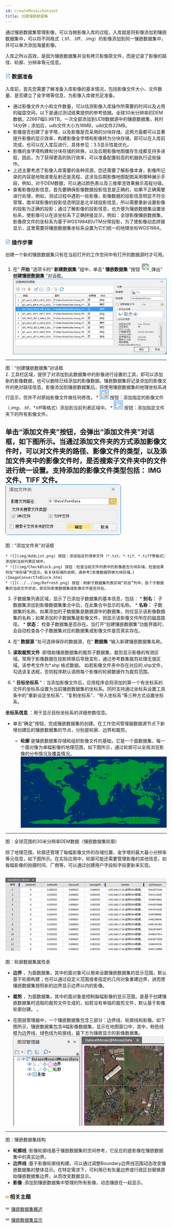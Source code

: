 ```yaml
---
id: CreateMosaicDataset
title: 创建镶嵌数据集
---
```

通过镶嵌数据集管理影像，可以当做影像入库的过程，入库就是将影像添加到镶嵌数据集中，可以将不同格式（.tif、.tiff、.img）的影像添加到同一镶嵌数据集中，并可以单次添加海量影像。

入库之所以高效，是因为镶嵌数据集并没有拷贝影像原文件，而是记录了影像的路径、轮廓、分辨率等元信息。

### ![](../../img/read.gif) 数据准备

入库前，首先您需要了解准备入库影像的基本情况，包括影像文件大小、文件数量、是否建立了金字塔等信息，为影像入库做充足准备。

  * 通过影像文件大小和文件数量，可以估测影像入库操作所需要的时间以及占用的磁盘空间。以下是通过测试结果提供的参考依据。全球30米分辨率的DEM数据，22667幅0.98TB，一次全部添加到UDB数据源中的镶嵌数据集，耗时14分钟；添加后，udb文件大小为16MB，udd文件22MB。
  * 影像是否创建了金字塔，以及影像是否采用的分块存储，这两方面都可以显著提升影像的显示效率，构建影像金字塔和影像转为分块存储，即可以在入库前完成，也可以在入库后进行，具体参见：3.5显示性能优化。
  * 影像的金字塔构建和分块存储的转换，以及后期影像地图缓存生成都支持多进程，因此，为了获得更高的执行效率，可以准备配置较高的机器执行这些操作。
  * 上述主要考虑了影像入库需要的各种资源，您还需要了解影像本身，影像所记录的内容是地物波普反射还是高程，这涉及后期影像地图配图采用哪种展示手段，例如，对于DEM数据，可以通过颜色表以及三维晕渲效果展示高程分级。
  * 查看影像投影信息，首先要确保影像数据投影信息是正确的，如果不正确需要进行处理，例如，测试过程中遇到一些影像，影像数据的投影信息明显不符合常理，南半球影像的投影信息明显是北半球投影信息，所以需要重新设置影像的投影为正确的投影；通过了解影像的投影信息，也方便为镶嵌数据集设置坐标系，使影像可以在该坐标系下正确拼接显示，例如：全球影像镶嵌数据集，影像原文件的坐标系为基于WGS1984的UTM分带投影，为了使影像动态拼接显示，这里需要将镶嵌数据集坐标系设置为它们统一的地理坐标WGS1984。

### ![](../../img/read.gif) 操作步骤

创建一个新的镶嵌数据集只有在当前打开的工作空间中有打开的数据源时才可用。

  1. 在“ **开始** ”选项卡的“ **新建数据集** ”组中，单击“ **镶嵌数据集** ”按钮 ![](img/Mosaic.png),弹出“ **创建镶嵌数据集** ”对话框。
![](img/CreateMosaicDataset.png)  
---  
图：“创建镶嵌数据集”对话框  
  2. 工具栏区域，提供了对添加到此数据集中的影像进行设置的工具，即可以添加新的影像数据，也可以删除已经添加的影像数据。镶嵌数据集将记录添加的影像文件的绝对路径信息。影像添加到镶嵌数据集后，将使用镶嵌数据集的地理坐标系进行显示，但并不对原始影像文件做任何修改。 
    * ![](../../img/AddBNT.png) 按钮：添加指定的影像文件（*.img、*.tif、*.tiff等格式）添加到当前列表区域中。 
    * ![](../../img/AddDataButton1.png) 按钮：添加指定文件夹下的所有影像文件。 

单击“添加文件夹”按钮，会弹出“添加文件夹”对话框，如下图所示。当通过添加文件夹的方式添加影像文件时，可以对文件夹的路径、影像文件的类型，以及添加文件夹中的影像文件时，是否搜索子文件夹中的文件进行统一设置。支持添加的影像文件类型包括：
IMG 文件、TIFF 文件。  ![](img/AddFolderSetting2.png)  
---  
图：“添加文件夹”对话框  
  
    * ![](img/AddList.png) 按钮：添加指定的清单文件（*.txt、*.tif、*.tiff等格式）添加到当前列表区域中。 
    * ![](img/CheckBlock.png) 按钮：检查当前文件列表中的影像是否为块存储，检查结果将在“块存储”列显示。有关块存储的说明，请参考[影像数据转换为块存储。](ImageConvertToBlock.htm)
    * ![](../../img/Refresh.png) 按钮：刷新子数据集列表区域“状态”列中，各个子数据集的当前文件状态，即实际影像数据集或影像文件是否存在。

  3. 子数据集列表区域，显示了已添加子数据集的基本信息，包括：
    * **别名：** 子数据集添加到影像数据集集合中后，在此集合中显示的名称。
    * **名称：** 子数据集的名称。如果添加的子数据集是数据源中的数据集，则仅显示该影像数据集的名称；如果添加的子数据集是影像文件，则显示该影像文件所在的磁盘路径。
    * **状态：** 检查子数据集是否存在。当打开“创建镶嵌数据集”功能界面时，会自动检查各个子数据集对应的数据集或影像文件是否真实存在。
  4. 在“ **数据源** ”处可选择保存的数据源，在” **数据集** “输入新建镶嵌数据集名称。
  5. **读取裁剪文件** :即借助镶嵌数据集的裁剪子数据集，裁剪显示影像的有效区域。常用于影像数据在投影转换后导致变形，通过参考数集裁剪处理无值区域。该参考文件为*.shp 格式数据。 如若影像文件夹中存在对应的.shp文件，勾选该复选框，否则程序默认调用每个影像的轮廓数据作为裁剪范围。

  6. “ **目标坐标系** ”：当添加影像文件后，应用程序会将添加的第一个有坐标系的文件的坐标系设置为当前镶嵌数据集的坐标系。同时支持通过坐标系设置工具条中的“重新设定坐标系”、“复制坐标系”、“导入坐标系”等三种方式设置坐标系。

**坐标系信息** ：用于显示目标坐标系的详细参数信息。

* 单击“确定”按钮，完成镶嵌数据集的创建。在工作空间管理器数据源节点下新增创建后的镶嵌数据集的节点，分别是轮廓、边界和裁剪。

  * **轮廓** 是镶嵌数据集存储和组织影像文件的基础，它是一个面数据集，每一个面对像为单幅影像的地理范围，如下图所示，通过轮廓可以全局浏览影像的分布情况及覆盖情况。  ![](img/footprint.png)  
---  
图：全球范围的30米分辨率DEM数据（镶嵌数据集轮廓）  
  
除了地理范围，轮廓还管理了每幅影像文件的存储位置、金字塔的最大最小分辨率等元信息，如下图所示。在实际应用中，轮廓可能还需要管理影像的其他信息，如每幅影像的拍摄时间、厂商等，可以通过创建用户字段和字段更新来实现。

![](img/footprinttable.png)  
---  
图：轮廓数据集属性表  
  * **边界** ，为面数据集，其中的面对象可以用来设置镶嵌数据集的显示范围，默认基于轮廓构建；也可以通过自定义范围或者指定的几何对象重建边界，进而使镶嵌数据集按照新的边界显示边界以内的影像。 
  * **裁剪** ，为面数据集，其中的面对象是控制每幅影像的显示范围，是基于创建镶嵌数据集时选取的裁剪文件生成的，如若没有单独的裁剪文件，默认基于影像轮廓创建。 。 

* 在图层管理器中，一个镶嵌数据集包含三部分：边界线、轮廓线和影像。如下图所示，镶嵌数据集包含4幅影像数据集，显示在地图窗口中，其中，粉色线框为边界线、绿色线为轮廓线，最下方为镶嵌显示的影像数据集。
![](img/MosaicImageStructure.png)  
---  
图：镶嵌数据集结构  
  
  * **轮廓线** :影像轮廓线基于镶嵌数据集的空间参考，它反应的是影像在镶嵌数据集中的真实边界。
  * **边界线** :基于影像轮廓线构建。可以通过调整Boundary边界线范围动态改变镶嵌数据集的整体显示。在特定需求下，可利用已有矢量边界或行政区划替换原始镶嵌数据集边界，从而改变数据显示。
  * **影像** :添加到镶嵌数据集中管理的所有影像，动态镶嵌在一起显示。

### ![](../../img/seealso.png)相关主题

![](../../img/smalltitle.png) [镶嵌数据集概述](MosaicDataset.htm)

![](../../img/smalltitle.png) [镶嵌数据集显示](MosaicDatasetView.htm)

  




